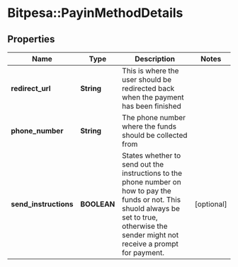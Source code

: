 # Bitpesa::PayinMethodDetails

## Properties
Name | Type | Description | Notes
------------ | ------------- | ------------- | -------------
**redirect_url** | **String** | This is where the user should be redirected back when the payment has been finished | 
**phone_number** | **String** | The phone number where the funds should be collected from | 
**send_instructions** | **BOOLEAN** | States whether to send out the instructions to the phone number on how to pay the funds or not. This shuold always be set to true, otherwise the sender might not receive a prompt for payment. | [optional] 


